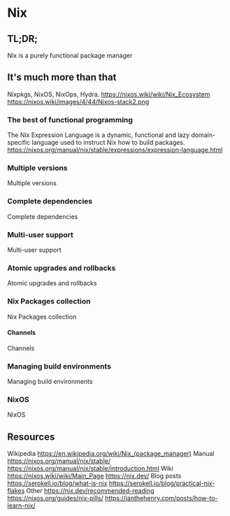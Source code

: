 # Nix

## TL;DR;

Nix is a purely functional package manager

## It's much more than that

Nixpkgs, NixOS, NixOps, Hydra.
https://nixos.wiki/wiki/Nix_Ecosystem
https://nixos.wiki/images/4/44/Nixos-stack2.png

### The best of functional programming

The Nix Expression Language is a dynamic, functional and lazy domain-specific language used to instruct Nix how to build packages.
https://nixos.org/manual/nix/stable/expressions/expression-language.html

### Multiple versions

Multiple versions

### Complete dependencies

Complete dependencies

### Multi-user support

Multi-user support

### Atomic upgrades and rollbacks

Atomic upgrades and rollbacks

### Nix Packages collection

Nix Packages collection

#### Channels

Channels

### Managing build environments

Managing build environments

### NixOS

NixOS

## Resources

Wikipedia
https://en.wikipedia.org/wiki/Nix_(package_manager)
Manual
https://nixos.org/manual/nix/stable/
https://nixos.org/manual/nix/stable/introduction.html
Wiki
https://nixos.wiki/wiki/Main_Page
https://nix.dev/
Blog posts
https://serokell.io/blog/what-is-nix
https://serokell.io/blog/practical-nix-flakes
Other
https://nix.dev/recommended-reading
https://nixos.org/guides/nix-pills/
https://ianthehenry.com/posts/how-to-learn-nix/
